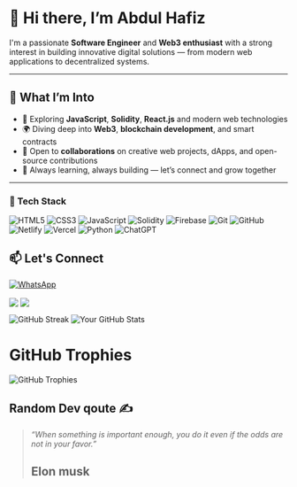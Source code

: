 # 👋 Hi there, I’m Abdul Hafiz

I'm a passionate **Software Engineer** and **Web3 enthusiast** with a strong interest in building innovative digital solutions — from modern web applications to decentralized systems.

---

## 🚀 What I’m Into

- 🧠 Exploring **JavaScript**, **Solidity**, **React.js** and modern web technologies
- 🌍 Diving deep into **Web3**, **blockchain development**, and smart contracts
- 🤝 Open to **collaborations** on creative web projects, dApps, and open-source contributions
- 💼 Always learning, always building — let’s connect and grow together 
   
---

### 🚀 Tech Stack
  
![HTML5](https://img.shields.io/badge/HTML5-E34F26?style=for-the-badge&logo=html5&logoColor=white)
![CSS3](https://img.shields.io/badge/CSS3-1572B6?style=for-the-badge&logo=css3&logoColor=white)
![JavaScript](https://img.shields.io/badge/JavaScript-F7DF1E?style=for-the-badge&logo=javascript&logoColor=black)
![Solidity](https://img.shields.io/badge/Solidity-363636?style=for-the-badge&logo=solidity&logoColor=white)
![Firebase](https://img.shields.io/badge/Firebase-FFCA28?style=for-the-badge&logo=firebase&logoColor=black)
![Git](https://img.shields.io/badge/Git-F05032?style=for-the-badge&logo=git&logoColor=white)
![GitHub](https://img.shields.io/badge/GitHub-100000?style=for-the-badge&logo=github&logoColor=white)
![Netlify](https://img.shields.io/badge/Netlify-00C7B7?style=for-the-badge&logo=netlify&logoColor=white)
![Vercel](https://img.shields.io/badge/Vercel-000000?style=for-the-badge&logo=vercel&logoColor=white)
![Python](https://img.shields.io/badge/Python-3776AB?style=for-the-badge&logo=python&logoColor=white)
![ChatGPT](https://img.shields.io/badge/ChatGPT-10a37f?style=for-the-badge&logo=openai&logoColor=white)

 


## 📫 Let's Connect
[![WhatsApp](https://img.shields.io/badge/WhatsApp-Chat-green?logo=whatsapp&logoColor=white)](https://wa.me/233592764839?text=Hi%20Abdulhafiz%2C%20I%20found%20you%20on%20GitHub%20and%20want%20to%20connect!)

<a href="https://x.com/Abdul_Hafiz13" target="blank"><img align="center" src="https://img.icons8.com/color/48/twitter--v1.png"/></a>
<a href="mailto:abdulhafiz99888@gmail.com" target="blank"><img align="center" src="https://img.icons8.com/fluency/48/gmail-new.png"/></a>

![GitHub Streak](https://streak-stats.demolab.com?user=abdulhafiz999&theme=default)
![Your GitHub Stats](https://github-readme-stats.vercel.app/api?username=abdulhafiz999&show_icons=true&count_private=true&theme=tokyonight)
# GitHub Trophies

![GitHub Trophies](https://github-profile-trophy.vercel.app/?username=abdulhafiz999&theme=onedark&column=3&row=2)


## Random Dev qoute ✍️

> *“When something is important enough, you do it even if the odds are not in your favor.”*
> ## Elon musk
